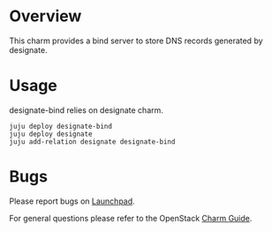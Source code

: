 # Overview

This charm provides a bind server to store DNS records generated by designate.

# Usage

designate-bind relies on designate charm.

    juju deploy designate-bind
    juju deploy designate
    juju add-relation designate designate-bind

# Bugs

Please report bugs on [Launchpad](https://bugs.launchpad.net/charm-designate-bind/+filebug).

For general questions please refer to the OpenStack [Charm Guide](http://docs.openstack.org/developer/charm-guide/).
